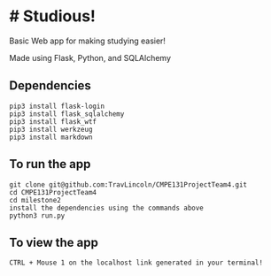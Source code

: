 # # Studious!

Basic Web app for making studying easier!

 Made using Flask, Python, and SQLAlchemy

## Dependencies
```
pip3 install flask-login
pip3 install flask_sqlalchemy
pip3 install flask_wtf
pip3 install werkzeug
pip3 install markdown
```

## To run the app
```
git clone git@github.com:TravLincoln/CMPE131ProjectTeam4.git
cd CMPE131ProjectTeam4
cd milestone2
install the dependencies using the commands above
python3 run.py
```

## To view the app

```
CTRL + Mouse 1 on the localhost link generated in your terminal!
```
<blockquote class="imgur-embed-pub" lang="en" data-id="a/QoUUQJL" data-context="false" ><a href="//imgur.com/a/QoUUQJL"></a></blockquote><script async src="//s.imgur.com/min/embed.js" charset="utf-8"></script>



